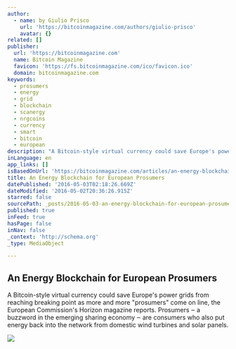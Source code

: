 ```yaml
---
author:
  - name: by Giulio Prisco
    url: 'https://bitcoinmagazine.com/authors/giulio-prisco'
    avatar: {}
related: []
publisher:
  url: 'https://bitcoinmagazine.com'
  name: Bitcoin Magazine
  favicon: 'https://fs.bitcoinmagazine.com/ico/favicon.ico'
  domain: bitcoinmagazine.com
keywords:
  - prosumers
  - energy
  - grid
  - blockchain
  - scanergy
  - nrgcoins
  - currency
  - smart
  - bitcoin
  - european
description: "A Bitcoin-style virtual currency could save Europe's power grids from reaching breaking point as more and more \"prosumers\" come on line, the European Commission's Horizon magazine reports. Prosumers ‒ a buzzword in the emerging sharing economy ‒ are consumers who also put energy back into the network from domestic wind turbines and solar panels."
inLanguage: en
app_links: []
isBasedOnUrl: 'https://bitcoinmagazine.com/articles/an-energy-blockchain-for-european-prosumers-1462218142'
title: An Energy Blockchain for European Prosumers
datePublished: '2016-05-03T02:18:26.669Z'
dateModified: '2016-05-02T20:36:26.915Z'
starred: false
sourcePath: _posts/2016-05-03-an-energy-blockchain-for-european-prosumers.md
published: true
inFeed: true
hasPage: false
inNav: false
_context: 'http://schema.org'
_type: MediaObject

---
```

<article style=""><h1>An Energy Blockchain for European Prosumers</h1><p>A Bitcoin-style virtual currency could save Europe's power grids from reaching breaking point as more and more "prosumers" come on line, the European Commission's Horizon magazine reports. Prosumers ‒ a buzzword in the emerging sharing economy ‒ are consumers who also put energy back into the network from domestic wind turbines and solar panels.</p><img src="https://fs.bitcoinmagazine.com/img/articles/an-energy-blockchain-for-european-prosumers.jpg" /></article>